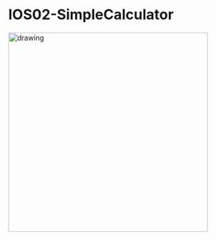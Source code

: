 # IOS02-SimpleCalculator

<img src="https://user-images.githubusercontent.com/98465848/190161159-b1dfdb18-9542-4739-a132-ea259abb2285.png" alt="drawing" style="width:400px;"/>
